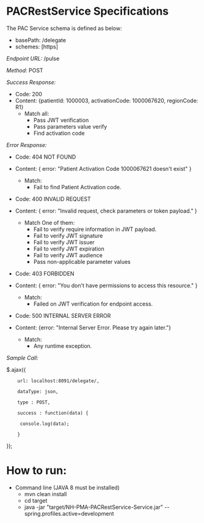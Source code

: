 # PACRestService Specifications

The PAC Service schema is defined as below:

- basePath: /delegate
- schemes: [https]

_Endpoint URL:_ /pulse

_Method:_ POST

_Success Response:_

- Code: 200
- Content: {patientId: 1000003, activationCode: 1000067620, regionCode: R1}
  - Match all:
    - Pass JWT verification
    - Pass parameters value verify
    - Find activation code

_Error Response:_

- Code: 404 NOT FOUND
- Content: { error: &quot;Patient Activation Code 1000067621 doesn&#39;t exist&quot; }
  - Match:
    - Fail to find Patient Activation code.

- Code: 400 INVALID REQUEST
- Content: { error: &quot;Invalid request, check parameters or token payload.&quot; }
  - Match One of them:
    - Fail to verify require information in JWT payload.
    - Fail to verify JWT signature
    - Fail to verify JWT issuer
    - Fail to verify JWT expiration
    - Fail to verify JWT audience
    - Pass non-applicable parameter values

- Code: 403 FORBIDDEN
- Content: { error: &quot;You don&#39;t have permissions to access this resource.&quot; }
  - Match:
    - Failed on JWT verification for endpoint access.

- Code: 500 INTERNAL SERVER ERROR
- Content: {error: &quot;Internal Server Error. Please try again later.&quot;}
  - Match:
    - Any runtime exception.

_Sample Call:_

 $.ajax({

        url: localhost:8091/delegate/,

        dataType: json,

        type : POST,

        success : function(data) {

         console.log(data);

        }

});


# How to run:
- Command line (JAVA 8 must be installed)
  - mvn clean install
  - cd target
  - java -jar "target/NH-PMA-PACRestService-Service.jar" --spring.profiles.active=development